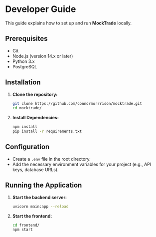 # Developer Guide

This guide explains how to set up and run **MockTrade** locally.

## Prerequisites
- Git
- Node.js (version 14.x or later)
- Python 3.x
- PostgreSQL

## Installation
1. **Clone the repository:**
   ```bash
   git clone https://github.com/connormorrrison/mocktrade.git
   cd mocktrade/
   ```

2. **Install Dependencies:**
   ```bash
   npm install
   pip install -r requirements.txt
   ```

## Configuration
- Create a `.env` file in the root directory.
- Add the necessary environment variables for your project (e.g., API keys, database URLs).

## Running the Application
1. **Start the backend server:**
   ```bash
   uvicorn main:app --reload
   ```

2. **Start the frontend:**
   ```bash
   cd frontend/
   npm start
   ```
